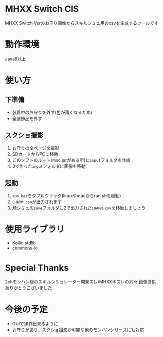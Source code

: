 # MHXX Switch CIS
MHXX Switch Verのお守り画像からスキルシミュ用のcsvを生成するツールです

# 動作環境
Java8以上

# 使い方
## 下準備
* 装着中のお守りを外す(色が薄くなるため)
* 全装飾品を外す

## スクショ撮影
1. お守りの全ページを撮影
2. SDカードからPCに移動
3. このソフトのルート(msc.jarがある所)に`input`フォルダを作成
4. 3で作った`input`フォルダに画像を移動

## 起動
1. `run.bat`をダブルクリック(linuxやmacならrun.shを起動)
2. `CHARM.csv`が出力されます
3. 頑シミュの`save`フォルダに2で出力された`CHARM.csv`を移動しましょう

# 使用ライブラリ
* Kotlin stdlib
* commons-io

# Special Thanks
2chモンハン板のスキルシミュレーター開発スレ/MHXX本スレの方々
画像提供ありがとうございました

# 今後の予定
* GUIで操作出来るように
* お守りがあり、スクショ撮影が可能な他のモンハンシリーズにも対応